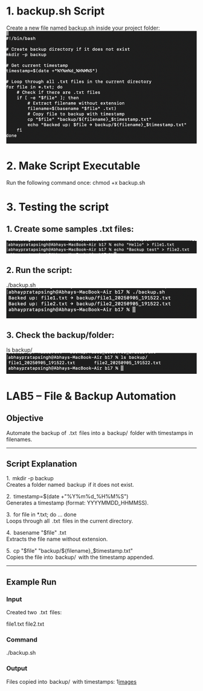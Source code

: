 # 1.⁠ ⁠backup.sh Script
Create a new file named backup.sh inside your project folder:
![images](./images/l1.png)

# 2. Make Script Executable
Run the following command once:
chmod +x backup.sh

# 3. Testing the script
## 1. Create some samples .txt files:
![images](./images/l2.png)
## 2. Run the script:
./backup.sh
![images](./images/l3.png)
## 3. Check the backup/folder:
ls backup/
![images](./images/l4.png)

# LAB5 – File & Backup Automation

## Objective
Automate the backup of ⁠ .txt ⁠ files into a ⁠ backup/ ⁠ folder with timestamps in filenames.

---

## Script Explanation

1.⁠ ⁠⁠ mkdir -p backup ⁠  
   Creates a folder named ⁠ backup ⁠ if it does not exist.

2.⁠ ⁠⁠ timestamp=$(date +"%Y%m%d_%H%M%S") ⁠  
   Generates a timestamp (format: YYYYMMDD_HHMMSS).

3.⁠ ⁠⁠ for file in *.txt; do ... done ⁠  
   Loops through all ⁠ .txt ⁠ files in the current directory.

4.⁠ ⁠⁠ basename "$file" .txt ⁠  
   Extracts the file name without extension.

5.⁠ ⁠⁠ cp "$file" "backup/${filename}_$timestamp.txt" ⁠  
   Copies the file into ⁠ backup/ ⁠ with the timestamp appended.

---

## Example Run

### Input
Created two ⁠ .txt ⁠ files:

file1.txt
file2.txt


### Command
./backup.sh


### Output
Files copied into ⁠ backup/ ⁠ with timestamps:
1[images](./images/l3.png)
